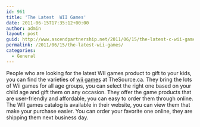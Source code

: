```yaml
---
id: 961
title: 'The Latest  WII Games'
date: 2011-06-15T17:35:12+00:00
author: admin
layout: post
guid: http://www.ascendpartnership.net/2011/06/15/the-latest-c-wii-games/
permalink: /2011/06/15/the-latest-wii-games/
categories:
  - General
---
```

People who are looking for the latest WII games product to gift to your kids, you can find the varieties of [wii games](http://www.thesource.ca/estore/category.aspx?language=en-CA&catalog=Online&category=new-wii-games) at TheSource.ca. They bring the lots of Wii games for all age groups, you can select the right one based on your child age and gift them on any occasion. They offer the game products that are user-friendly and affordable, you can easy to order them through online. The WII games catalog is available in their website, you can view them that make your purchase easier. You can order your favorite one online, they are shipping them next business day.